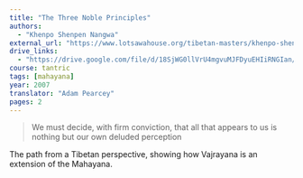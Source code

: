 ```yaml
---
title: "The Three Noble Principles"
authors:
  - "Khenpo Shenpen Nangwa"
external_url: "https://www.lotsawahouse.org/tibetan-masters/khenpo-shenga/three-noble-principles"
drive_links:
  - "https://drive.google.com/file/d/18SjWG0llVrU4mgvuMJFDyuEHIiRNGIan/view?usp=drivesdk"
course: tantric
tags: [mahayana]
year: 2007
translator: "Adam Pearcey"
pages: 2
---
```


> We must decide, with firm conviction, that all that appears to us is nothing but our own deluded perception

The path from a Tibetan perspective, showing how Vajrayana is an extension of the Mahayana.
